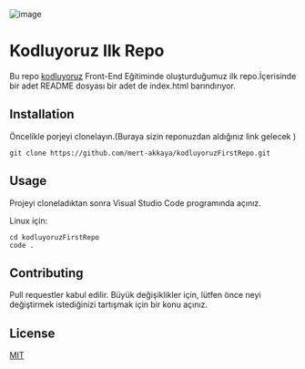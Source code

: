 ![image](https://www.tpfund.org/wp-content/uploads/2019/07/logo-1.png)

# Kodluyoruz Ilk Repo
Bu repo [kodluyoruz](https://www.kodluyoruz.org/) Front-End Eğitiminde oluşturduğumuz ilk repo.İçerisinde bir adet README dosyası bir adet de index.html barındırıyor.

## Installation

Öncelikle porjeyi clonelayın.(Buraya sizin reponuzdan aldığınız link gelecek )

```git
git clone https://github.com/mert-akkaya/kodluyoruzFirstRepo.git
```

## Usage

Projeyi cloneladıktan sonra Visual Studio Code programında açınız.

Linux için:
```
cd kodluyoruzFirstRepo
code .
```
## Contributing

Pull requestler kabul edilir. Büyük değişiklikler için, lütfen önce neyi değiştirmek istediğinizi tartışmak için bir konu açınız.

## License

[MIT](https://choosealicense.com/licenses/mit/)
